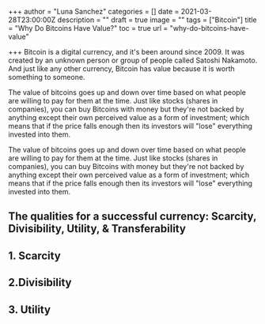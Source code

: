 +++
author = "Luna Sanchez"
categories = []
date = 2021-03-28T23:00:00Z
description = ""
draft = true
image = ""
tags = ["Bitcoin"]
title = "Why Do Bitcoins Have Value?"
toc = true
url = "why-do-bitcoins-have-value"

+++
Bitcoin is a digital currency, and it's been around since 2009. It was created by an unknown person or group of people called Satoshi Nakamoto. And just like any other currency, Bitcoin has value because it is worth something to someone.

The value of bitcoins goes up and down over time based on what people are willing to pay for them at the time. Just like stocks (shares in companies), you can buy Bitcoins with money but they're not backed by anything except their own perceived value as a form of investment; which means that if the price falls enough then its investors will "lose" everything invested into them.

The value of bitcoins goes up and down over time based on what people are willing to pay for them at the time. Just like stocks (shares in companies), you can buy Bitcoins with money but they're not backed by anything except their own perceived value as a form of investment; which means that if the price falls enough then its investors will "lose" everything invested into them.

## The qualities for a successful currency: Scarcity, Divisibility, Utility, & Transferability

## 1. Scarcity

## 2.Divisibility

## 3. Utility